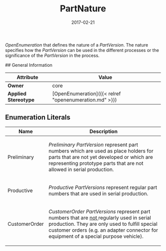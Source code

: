 ﻿---
title: PartNature
toc: false
type: specs
date: "2017-02-21"
draft: false
specification: VEC
version: 1.1.3
documentType: "Recommendation"
elementType: Class
classes:
  - PartNature
menu_name: vec-1.1.3
---
<p> <i>OpenEnumeration</i> that defines the nature of a <i>PartVersion</i>. The nature specifies how the <i>PartVersion </i>can be used in the different processes or the significance of the <i>PartVersion</i> in the process.       </p>
## General Information

| Attribute               | Value |
|-------------------------|-------|
| **Owner**               | core |
| **Applied Stereotype**  | [OpenEnumeration]({{< relref "openenumeration.md" >}})<br/>  |

## Enumeration Literals
| Name          | **Description** |
|---------------|-----------------|
| Preliminary | <p> <i>Preliminary</i> <i>PartVersion</i> represent part numbers which are used as place holders for parts that are not yet developed or which are representing prototype parts that are not allowed in serial production.       </p> |
| Productive | <p> <i>Productive</i> <i>PartVersions</i> represent regular part numbers that are used in serial production.      </p> |
| CustomerOrder | <p> <i>CustomerOrder</i> <i>PartVersions</i> represent part numbers that are <u>not </u>regularly used in serial production. They are only used to fulfill special customer orders (e.g. an adapter connector for equipment of a special purpose vehicle).      </p> |
